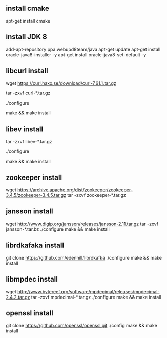 ## install cmake

apt-get install cmake

## install JDK 8

add-apt-repository ppa:webupd8team/java
apt-get update
apt-get install oracle-java8-installer -y
apt-get install oracle-java8-set-default -y

## libcurl install

wget https://curl.haxx.se/download/curl-7.61.1.tar.gz

tar -zxvf curl-*.tar.gz

./configure

make && make install

## libev install 

tar -zxvf libev-*.tar.gz

./configure

make && make install

## zookeeper install

wget https://archive.apache.org/dist/zookeeper/zookeeper-3.4.5/zookeeper-3.4.5.tar.gz
tar -zxvf zookeeper-*.tar.gz

## jansson install
wget http://www.digip.org/jansson/releases/jansson-2.11.tar.gz
tar -zxvf jansson-*.tar.bz
./configure
make && make install

## librdkafaka install

git clone https://github.com/edenhill/librdkafka
./configure
make && make install

## libmpdec install
wget http://www.bytereef.org/software/mpdecimal/releases/mpdecimal-2.4.2.tar.gz
tar -zxvf mpdecimal-*.tar.gz
./configure
make && make install


## openssl install

git clone https://github.com/openssl/openssl.git
./config
make && make install
